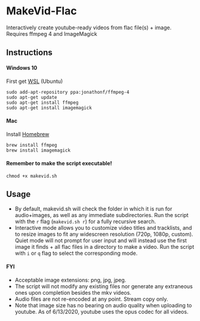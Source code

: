 # MakeVid-Flac
Interactively create youtube-ready videos from flac file(s) + image. Requires ffmpeg 4 and ImageMagick
## Instructions
#### Windows 10
First get [WSL](https://docs.microsoft.com/en-us/windows/wsl/install-win10) (Ubuntu)
```
sudo add-apt-repository ppa:jonathonf/ffmpeg-4
sudo apt-get update
sudo apt-get install ffmpeg
sudo apt-get install imagemagick
```
#### Mac
Install [Homebrew](https://brew.sh/)
```
brew install ffmpeg
brew install imagemagick
```
#### Remember to make the script executable!
```
chmod +x makevid.sh
```
## Usage
- By default, makevid.sh will check the folder in which it is run for audio+images, as well as any immediate subdirectories. Run the script with the `r` flag (`makevid.sh r`) for a fully recursive search.
- Interactive mode allows you to customize video titles and tracklists, and to resize images to fit any widescreen resolution (720p, 1080p, custom). Quiet mode will not prompt for user input and will instead use the first image it finds + all flac files in a directory to make a video. Run the script with `i` or `q` flag to select the corresponding mode.
#### FYI
- Acceptable image extensions: png, jpg, jpeg. 
- The script will not modify any existing files nor generate any extraneous ones upon completion besides the mkv videos. 
- Audio files are not re-encoded at any point. Stream copy only.
- Note that image size has no bearing on audio quality when uploading to youtube. As of 6/13/2020, youtube uses the opus codec for all videos.
